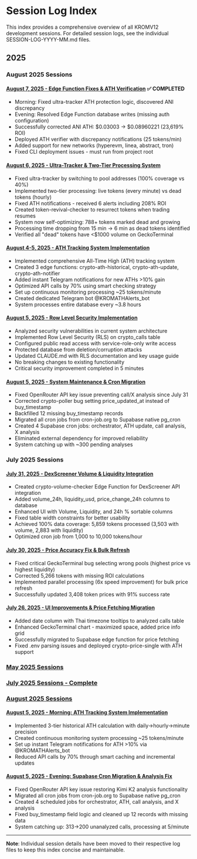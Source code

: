 # Session Log Index

This index provides a comprehensive overview of all KROMV12 development sessions. For detailed session logs, see the individual SESSION-LOG-YYYY-MM.md files.

## 2025

### August 2025 Sessions

#### [August 7, 2025 - Edge Function Fixes & ATH Verification](SESSION-LOG-2025-08-07.md) ✅ COMPLETED
- Morning: Fixed ultra-tracker ATH protection logic, discovered ANI discrepancy
- Evening: Resolved Edge Function database writes (missing auth configuration)
- Successfully corrected ANI ATH: $0.03003 → $0.08960221 (23,619% ROI)
- Deployed ATH verifier with discrepancy notifications (25 tokens/min)
- Added support for new networks (hyperevm, linea, abstract, tron)
- Fixed CLI deployment issues - must run from project root

#### [August 6, 2025 - Ultra-Tracker & Two-Tier Processing System](SESSION-LOG-2025-08-06.md)
- Fixed ultra-tracker by switching to pool addresses (100% coverage vs 40%)
- Implemented two-tier processing: live tokens (every minute) vs dead tokens (hourly)
- Fixed ATH notifications - received 6 alerts including 208% ROI
- Created token-revival-checker to resurrect tokens when trading resumes
- System now self-optimizing: 788+ tokens marked dead and growing
- Processing time dropping from 15 min → 6 min as dead tokens identified
- Verified all "dead" tokens have <$1000 volume on GeckoTerminal

#### [August 4-5, 2025 - ATH Tracking System Implementation](SESSION-LOG-2025-08.md)
- Implemented comprehensive All-Time High (ATH) tracking system
- Created 3 edge functions: crypto-ath-historical, crypto-ath-update, crypto-ath-notifier
- Added instant Telegram notifications for new ATHs >10% gain
- Optimized API calls by 70% using smart checking strategy
- Set up continuous monitoring processing ~25 tokens/minute
- Created dedicated Telegram bot @KROMATHAlerts_bot
- System processes entire database every ~3.8 hours

#### [August 5, 2025 - Row Level Security Implementation](SESSION-LOG-2025-08.md#session-row-level-security-implementation---august-5-2025)
- Analyzed security vulnerabilities in current system architecture
- Implemented Row Level Security (RLS) on crypto_calls table
- Configured public read access with service-role-only write access
- Protected database from deletion/corruption attacks
- Updated CLAUDE.md with RLS documentation and key usage guide
- No breaking changes to existing functionality
- Critical security improvement completed in 5 minutes

#### [August 5, 2025 - System Maintenance & Cron Migration](SESSION-LOG-2025-08.md#session-system-maintenance--cron-migration---august-5-2025-later)
- Fixed OpenRouter API key issue preventing call/X analysis since July 31
- Corrected crypto-poller bug setting price_updated_at instead of buy_timestamp
- Backfilled 12 missing buy_timestamp records
- Migrated all cron jobs from cron-job.org to Supabase native pg_cron
- Created 4 Supabase cron jobs: orchestrator, ATH update, call analysis, X analysis
- Eliminated external dependency for improved reliability
- System catching up with ~300 pending analyses

### July 2025 Sessions

#### [July 31, 2025 - DexScreener Volume & Liquidity Integration](SESSION-LOG-2025-07-31.md)
- Created crypto-volume-checker Edge Function for DexScreener API integration
- Added volume_24h, liquidity_usd, price_change_24h columns to database
- Enhanced UI with Volume, Liquidity, and 24h % sortable columns
- Fixed table width constraints for better usability
- Achieved 100% data coverage: 5,859 tokens processed (3,503 with volume, 2,883 with liquidity)
- Optimized cron job from 1,000 to 10,000 tokens/hour

#### [July 30, 2025 - Price Accuracy Fix & Bulk Refresh](SESSION-LOG-2025-07-30.md)
- Fixed critical GeckoTerminal bug selecting wrong pools (highest price vs highest liquidity)
- Corrected 5,266 tokens with missing ROI calculations
- Implemented parallel processing (6x speed improvement) for bulk price refresh
- Successfully updated 3,408 token prices with 91% success rate

#### [July 26, 2025 - UI Improvements & Price Fetching Migration](SESSION-LOG-2025-07-26.md)
- Added date column with Thai timezone tooltips to analyzed calls table  
- Enhanced GeckoTerminal chart - maximized space, added price info grid
- Successfully migrated to Supabase edge function for price fetching
- Fixed .env parsing issues and deployed crypto-price-single with ATH support

### [May 2025 Sessions](SESSION-LOG-2025-05.md)

### [July 2025 Sessions - Complete](SESSION-LOG-2025-07.md)

### [August 2025 Sessions](SESSION-LOG-2025-08.md)

#### [August 5, 2025 - Morning: ATH Tracking System Implementation](SESSION-LOG-2025-08.md#session-1-3)
- Implemented 3-tier historical ATH calculation with daily→hourly→minute precision
- Created continuous monitoring system processing ~25 tokens/minute
- Set up instant Telegram notifications for ATH >10% via @KROMATHAlerts_bot
- Reduced API calls by 70% through smart caching and incremental updates

#### [August 5, 2025 - Evening: Supabase Cron Migration & Analysis Fix](SESSION-LOG-2025-08.md#session-4)
- Fixed OpenRouter API key issue restoring Kimi K2 analysis functionality
- Migrated all cron jobs from cron-job.org to Supabase native pg_cron
- Created 4 scheduled jobs for orchestrator, ATH, call analysis, and X analysis
- Fixed buy_timestamp field logic and cleaned up 12 records with missing data
- System catching up: 313→200 unanalyzed calls, processing at 5/minute

---
**Note**: Individual session details have been moved to their respective log files to keep this index concise and maintainable.